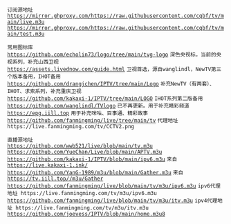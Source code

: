 `订阅源地址`  
[`https://mirror.ghproxy.com/https://raw.githubusercontent.com/cqbf/tv/main/live.m3u`](https://mirror.ghproxy.com/https://raw.githubusercontent.com/cqbf/tv/main/live.m3u)  
[`https://mirror.ghproxy.com/https://raw.githubusercontent.com/cqbf/tv/main/test.m3u`](https://mirror.ghproxy.com/https://raw.githubusercontent.com/cqbf/tv/main/test.m3u)  

`常用图标库`  
[`https://github.com/echolin73/logo/tree/main/tvg-logo`](https://github.com/echolin73/logo/tree/main/tvg-logo) `深色央视标，当前的央视系列，补充山西卫视`  
[`https://assets.livednow.com/guide.html`](https://assets.livednow.com/guide.html) `卫视首选，源自wanglindl，NewTV第三个版本备用，IHOT备用`  
[`https://github.com/drangjchen/IPTV/tree/main/Logo`](https://github.com/drangjchen/IPTV/tree/main/Logo) `补充NewTV（有两套）、IHOT、求索系列，补充重庆卫视`  
[`https://github.com/kakaxi-1/IPTV/tree/main/LOGO`](https://github.com/kakaxi-1/IPTV/tree/main/LOGO) `IHOT系列第二版备用`  
[`https://github.com/wanglindl/TVlogo`](https://github.com/wanglindl/TVlogo) `已不再更新。用于补充睛彩频道`  
[`https://epg.iill.top`](https://epg.iill.top) `用于补充咪咕、百事通、精彩故事`  
[`https://github.com/fanmingming/live/tree/main/tv`](https://github.com/fanmingming/live/tree/main/tv)   `代理地址 https://live.fanmingming.com/tv/CCTV2.png`  

`直播源地址`  
[`https://github.com/wwb521/live/blob/main/tv.m3u`](https://github.com/wwb521/live/blob/main/tv.m3u)   
[`https://github.com/YueChan/Live/blob/main/APTV.m3u`](https://github.com/YueChan/Live/blob/main/APTV.m3u)  
[`https://github.com/kakaxi-1/IPTV/blob/main/ipv6.m3u`](https://github.com/kakaxi-1/IPTV/blob/main/ipv6.m3u)  `来自`[`https://live.kakaxi-1.ink/`](https://live.kakaxi-1.ink)  
[`https://github.com/YanG-1989/m3u/blob/main/Gather.m3u`](https://github.com/YanG-1989/m3u/blob/main/Gather.m3u)  `来自`[`https://tv.iill.top//m3u/Gather`](https://tv.iill.top//m3u/Gather)  
[`https://github.com/fanmingming/live/blob/main/tv/m3u/ipv6.m3u`](https://github.com/fanmingming/live/blob/main/tv/m3u/ipv6.m3u)  `ipv6代理地址 https://live.fanmingming.com/tv/m3u/ipv6.m3u`  
[`https://github.com/fanmingming/live/blob/main/tv/m3u/itv.m3u`](https://github.com/fanmingming/live/blob/main/tv/m3u/itv.m3u)  `ipv4代理地址 https://live.fanmingming.com/tv/m3u/itv.m3u`  
[`https://github.com/joevess/IPTV/blob/main/home.m3u8`](https://github.com/joevess/IPTV/blob/main/home.m3u8)
